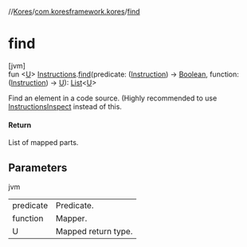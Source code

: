 //[Kores](../../index.md)/[com.koresframework.kores](index.md)/[find](find.md)

# find

[jvm]\
fun <[U](find.md)> [Instructions](-instructions/index.md).[find](find.md)(predicate: ([Instruction](-instruction/index.md)) -> [Boolean](https://kotlinlang.org/api/latest/jvm/stdlib/kotlin/-boolean/index.html), function: ([Instruction](-instruction/index.md)) -> [U](find.md)): [List](https://kotlinlang.org/api/latest/jvm/stdlib/kotlin.collections/-list/index.html)<[U](find.md)>

Find an element in a code source. (Highly recommended to use [InstructionsInspect](../com.koresframework.kores.inspect/-instructions-inspect/index.md) instead of this.

#### Return

List of mapped parts.

## Parameters

jvm

| | |
|---|---|
| predicate | Predicate. |
| function | Mapper. |
| U | Mapped return type. |
